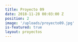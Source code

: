 ```yaml
---
title: Proyecto 09
date: 2018-11-28 00:03:00 Z
position: 2
image: '/uploads/proyecto09.jpg'
is-featured: true
layout: proyectos
---
```


